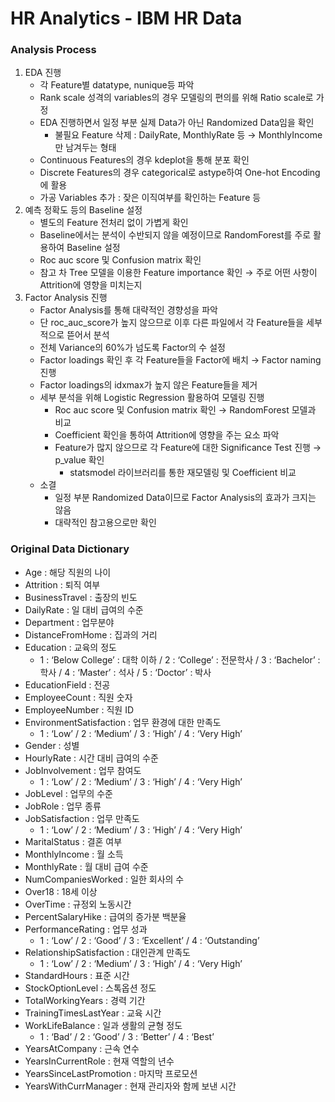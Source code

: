 # HR Analytics - IBM HR Data

### Analysis Process
1. EDA 진행
    - 각 Feature별 datatype, nunique등 파악
    - Rank scale 성격의 variables의 경우 모델링의 편의를 위해 Ratio scale로 가정
    - EDA 진행하면서 일정 부분 실제 Data가 아닌 Randomized Data임을 확인
        - 불필요 Feature 삭제 : DailyRate, MonthlyRate 등 → MonthlyIncome만 남겨두는 형태
    - Continuous Features의 경우 kdeplot을 통해 분포 확인
    - Discrete Features의 경우 categorical로 astype하여 One-hot Encoding에 활용
    - 가공 Variables 추가 : 잦은 이직여부를 확인하는 Feature 등
2. 예측 정확도 등의 Baseline 설정
    - 별도의 Feature 전처리 없이 가볍게 확인
    - Baseline에서는 분석이 수반되지 않을 예정이므로 RandomForest를 주로 활용하여 Baseline 설정
    - Roc auc score 및 Confusion matrix 확인
    - 참고 차 Tree 모델을 이용한 Feature importance 확인 → 주로 어떤 사항이 Attrition에 영향을 미치는지
3. Factor Analysis 진행
    - Factor Analysis를 통해 대략적인 경향성을 파악
    - 단 roc_auc_score가 높지 않으므로 이후 다른 파일에서 각 Feature들을 세부적으로 뜯어서 분석
    - 전체 Variance의 60%가 넘도록 Factor의 수 설정
    - Factor loadings 확인 후 각 Feature들을 Factor에 배치 → Factor naming 진행
    - Factor loadings의 idxmax가 높지 않은 Feature들을 제거
    - 세부 분석을 위해 Logistic Regression 활용하여 모델링 진행
        - Roc auc score 및 Confusion matrix 확인 → RandomForest 모델과 비교
        - Coefficient 확인을 통하여 Attrition에 영향을 주는 요소 파악
        - Feature가 많지 않으므로 각 Feature에 대한 Significance Test 진행 → p_value 확인
            - statsmodel 라이브러리를 통한 재모델링 및 Coefficient 비교
    - 소결
        - 일정 부분 Randomized Data이므로 Factor Analysis의 효과가 크지는 않음
        - 대략적인 참고용으로만 확인


### Original Data Dictionary
* Age : 해당 직원의 나이
* Attrition : 퇴직 여부
* BusinessTravel : 출장의 빈도
* DailyRate : 일 대비 급여의 수준
* Department : 업무분야
* DistanceFromHome : 집과의 거리
* Education : 교육의 정도
    - 1 : ‘Below College’ : 대학 이하 / 2 : ‘College’ : 전문학사 / 3 : ‘Bachelor’ : 학사 / 4 : ‘Master’ : 석사 / 5 : ‘Doctor’ : 박사
* EducationField : 전공
* EmployeeCount : 직원 숫자
* EmployeeNumber : 직원 ID
* EnvironmentSatisfaction : 업무 환경에 대한 만족도
    - 1 : ‘Low’ / 2 : ‘Medium’ / 3 : ‘High’ / 4 : ‘Very High’
* Gender : 성별
* HourlyRate : 시간 대비 급여의 수준
* JobInvolvement : 업무 참여도
    - 1 : ‘Low’ / 2 : ‘Medium’ / 3 : ‘High’ / 4 : ‘Very High’
* JobLevel : 업무의 수준
* JobRole : 업무 종류
* JobSatisfaction : 업무 만족도
    - 1 : ‘Low’ / 2 : ‘Medium’ / 3 : ‘High’ / 4 : ‘Very High’
* MaritalStatus : 결혼 여부
* MonthlyIncome : 월 소득
* MonthlyRate : 월 대비 급여 수준
* NumCompaniesWorked : 일한 회사의 수
* Over18 : 18세 이상
* OverTime : 규정외 노동시간
* PercentSalaryHike : 급여의 증가분 백분율
* PerformanceRating : 업무 성과
    - 1 : ‘Low’ / 2 : ‘Good’ / 3 : ‘Excellent’ / 4 : ‘Outstanding’
* RelationshipSatisfaction : 대인관계 만족도
    - 1 : ‘Low’ / 2 : ‘Medium’ / 3 : ‘High’ / 4 : ‘Very High’
* StandardHours : 표준 시간
* StockOptionLevel : 스톡옵션 정도
* TotalWorkingYears : 경력 기간
* TrainingTimesLastYear : 교육 시간
* WorkLifeBalance : 일과 생활의 균형 정도
    - 1 : ‘Bad’ / 2 : ‘Good’ / 3 : ‘Better’ / 4 : ‘Best’
* YearsAtCompany : 근속 연수
* YearsInCurrentRole : 현재 역할의 년수
* YearsSinceLastPromotion : 마지막 프로모션
* YearsWithCurrManager : 현재 관리자와 함께 보낸 시간